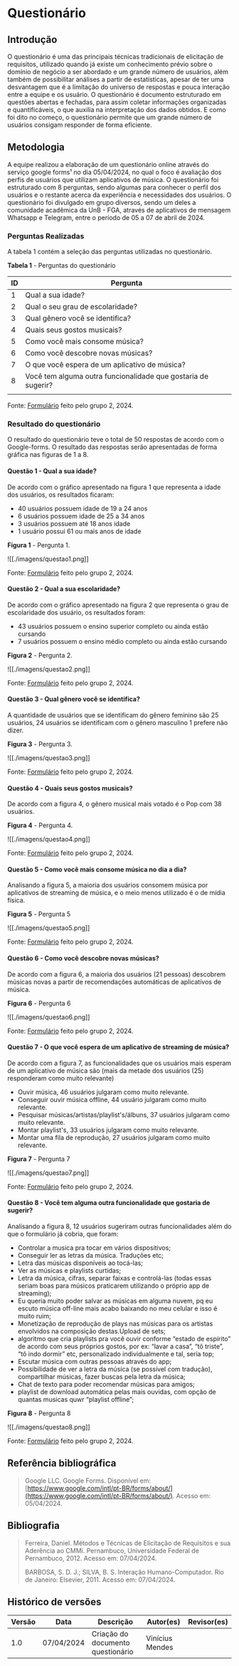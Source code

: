 # Questionário
## Introdução
O questionário é uma das principais técnicas tradicionais de elicitação de requisitos, utilizado quando já existe um conhecimento prévio sobre o domínio de negócio a ser abordado e um grande número de usuários, além também de possibilitar análises a partir de estatísticas, apesar de ter uma desvantagem que é a limitação do universo de respostas e pouca interação entre a equipe e os usuário. O questionário é documento estruturado em questões abertas e fechadas, para assim coletar informações organizadas e quantificáveis, o que auxilia na interpretação dos dados obtidos. E como foi dito no começo, o questionário permite que um grande número de usuários consigam responder de forma eficiente.

## Metodologia
A equipe realizou a elaboração de um questionário online através do serviço google forms¹ no dia 05/04/2024, no qual o foco é avaliação dos perfis de usuários que utilizam aplicativos de música. O questionário foi estruturado com 8 perguntas, sendo algumas para conhecer o perfil dos usuários e o restante acerca da experiência e necessidades dos usuários. O questionário foi divulgado em grupo diversos, sendo um deles a comunidade acadêmica da UnB - FGA, através de aplicativos de mensagem Whatsapp e Telegram, entre o período de 05 a 07 de abril de 2024.

### Perguntas Realizadas
A tabela 1 contém a seleção das perguntas utilizadas no questionário.

**Tabela 1** - Perguntas do questionário

| ID  | Pergunta                                                      |
| --- | ------------------------------------------------------------- |
| 1   | Qual a sua idade?                                             |
| 2   | Qual o seu grau de escolaridade?                              |
| 3   | Qual gênero você se identifica?                               |
| 4   | Quais seus gostos musicais?                                   |
| 5   | Como você mais consome música?                                |
| 6   | Como você descobre novas músicas?                             |
| 7   | O que você espera de um aplicativo de música?                 |
| 8   | Você tem alguma outra funcionalidade que gostaria de sugerir? |
|     |                                                               |

Fonte: [Formulário](https://forms.gle/qj2o5261fd45MaEK8) feito pelo grupo 2, 2024.

### Resultado do questionário

O resultado do questionário teve o total de 50 respostas de acordo com o Google-forms. O resultado das respostas serão apresentadas de forma gráfica nas figuras de 1 a 8.

#### Questão 1 - Qual a sua idade?
De acordo com o gráfico apresentado na figura 1 que representa a idade dos usuários, os resultados ficaram:
- 40 usuários possuem idade de 19 a 24 anos
- 6 usuários possuem idade de 25 a 34 anos
- 3 usuários possuem até 18 anos idade
- 1 usuário possui 61 ou mais anos de idade

**Figura 1** - Pergunta 1.

![[./imagens/questao1.png]]

Fonte: [Formulário](https://forms.gle/qj2o5261fd45MaEK8) feito pelo grupo 2, 2024.

#### Questão 2 - Qual a sua escolaridade?
De acordo com o gráfico apresentado na figura 2 que representa o grau de escolaridade dos usuário, os resultados foram:
- 43 usuários possuem o ensino superior completo ou ainda estão cursando
- 7 usuários possuem o ensino médio completo ou ainda estão cursando

**Figura 2** - Pergunta 2.

![[./imagens/questao2.png]]

Fonte: [Formulário](https://forms.gle/qj2o5261fd45MaEK8) feito pelo grupo 2, 2024.

#### Questão 3 - Qual gênero você se identifica?
A quantidade de usuários que se identificam do gênero feminino são 25 usuários, 24 usuários se identificam com o gênero masculino 1 prefere não dizer.

**Figura 3** - Pergunta 3.

![[./imagens/questao3.png]]

Fonte: [Formulário](https://forms.gle/qj2o5261fd45MaEK8) feito pelo grupo 2, 2024.

#### Questão 4 - Quais seus gostos musicais?
De acordo com a figura 4, o gênero musical mais votado é o Pop com 38 usuários.

**Figura 4** - Pergunta 4.

![[./imagens/questao4.png]]

Fonte: [Formulário](https://forms.gle/qj2o5261fd45MaEK8) feito pelo grupo 2, 2024.

#### Questão 5 - Como você mais consome música no dia a dia?
Analisando a figura 5, a maioria dos usuários consomem música por aplicativos de streaming de música, e o meio menos utilizado é o de mídia física.

**Figura 5** - Pergunta 5

![[./imagens/questao5.png]]

Fonte: [Formulário](https://forms.gle/qj2o5261fd45MaEK8) feito pelo grupo 2, 2024.


#### Questão 6 - Como você descobre novas músicas?
De acordo com a figura 6, a maioria dos usuários (21 pessoas) descobrem músicas novas a partir de recomendações automáticas de aplicativos de música.

**Figura 6** - Pergunta 6

![[./imagens/questao6.png]]

Fonte: [Formulário](https://forms.gle/qj2o5261fd45MaEK8) feito pelo grupo 2, 2024.

#### Questão 7 - O que você espera de um aplicativo de streaming de música?
De acordo com a figura 7, as funcionalidades que os usuários mais esperam de um aplicativo de música são (mais da metade dos usuários (25) responderam como muito relevante)
- Ouvir música, 46 usuários julgaram como muito relevante.
- Conseguir ouvir música offline, 44 usuário julgaram como muito relevante.
- Pesquisar músicas/artistas/playlist's/álbuns, 37 usuários julgaram como muito relevante.
- Montar playlist's, 33 usuários julgaram como muito relevante.
- Montar uma fila de reprodução, 27 usuários julgaram como muito relevante.

**Figura 7** - Pergunta 7

![[./imagens/questao7.png]]

Fonte: [Formulário](https://forms.gle/qj2o5261fd45MaEK8) feito pelo grupo 2, 2024.

#### Questão 8 - Você tem alguma outra funcionalidade que gostaria de sugerir?
Analisando a figura 8, 12 usuários sugeriram outras funcionalidades além do que o formulário já cobria, que foram:

- Controlar a musica pra tocar em vários dispositivos;
- Conseguir ler as letras da música. Traduções etc;
- Letra das músicas disponíveis ao tocá-las;
- Ver as músicas e playlists curtidas;
- Letra da música, cifras, separar faixas e controlá-las (todas essas seriam boas para músicos praticarem utilizando o próprio app de streaming);
- Eu queria muito poder salvar as músicas em alguma nuvem, pq eu escuto música off-line mais acabo baixando no meu celular e isso é muito ruim;
- Monetização de reprodução de plays nas músicas para os artistas envolvidos na composição destas.Upload de sets;
- algoritmo que cria playlists pra você ouvir conforme “estado de espírito” de acordo com seus próprios gostos, por ex: “lavar a casa”, “tô triste”, “tô indo dormir” etc, personalizado individualmente e tal, seria top;
- Escutar música com outras pessoas através do app;
- Possibilidade de ver a letra da música (se possível com tradução), compartilhar músicas, fazer buscas pela letra da música;
- Chat de texto para poder recomendar músicas para amigos;
- playlist de download automática pelas mais ouvidas, com opção de quantas musicas quwr “playlist offline”;

**Figura 8** - Pergunta 8

![[./imagens/questao8.png]]

Fonte: [Formulário](https://forms.gle/qj2o5261fd45MaEK8) feito pelo grupo 2, 2024.

## Referência bibliográfica
>  Google LLC. Google Forms. Disponível em: [https://www.google.com/intl/pt-BR/forms/about/](https://www.google.com/intl/pt-BR/forms/about/). Acesso em: 05/04/2024.

## Bibliografia 
> Ferreira, Daniel. Métodos e Técnicas de Elicitação de Requisitos e sua Aderência ao CMMi. Pernambuco, Universidade Federal de Pernambuco, 2012. Acesso em: 07/04/2024.
>
> BARBOSA, S. D. J.; SILVA, B. S. Interação Humano-Computador. Rio de Janeiro: Elsevier, 2011. Acesso em:  07/04/2024.

## Histórico de versões

| Versão | Data       | Descrição                         | Autor(es)       | Revisor(es) |
| ------ | ---------- | --------------------------------- | --------------- | ----------- |
| 1.0    | 07/04/2024 | Criação do documento questionário | Vinícius Mendes |             |

